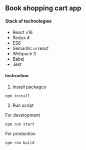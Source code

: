 ## Book shopping cart app

#### Stack of technologies
- React v16
- Redux 4
- ES6
- Semantic ui react
- Webpack 3
- Babel
- Jest

#### Instruction
1. Install packages
```
npm install
```
2. Run script

For development
```
npm run start
```

For production
```
npm run build
```
